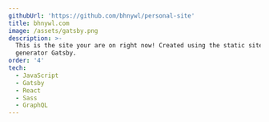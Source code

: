 ```yaml
---
githubUrl: 'https://github.com/bhnywl/personal-site'
title: bhnywl.com
image: /assets/gatsby.png
description: >-
  This is the site your are on right now! Created using the static site
  generator Gatsby.
order: '4'
tech:
  - JavaScript
  - Gatsby
  - React
  - Sass
  - GraphQL
---
```


